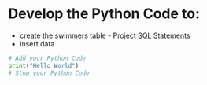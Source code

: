 # Develop the Python Code to:
* create the swimmers table - [Project SQL Statements](https://github.com/jctmcclain/Python-Intro/blob/main/swimmingapp/database-notes.md)
* insert data

```python
# Add your Python Code
print("Hello World")
# Stop your Python Code
```
